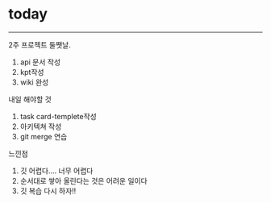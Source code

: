 # today

-----------------
2주 프로젝트 둘쨋날.
1. api 문서 작성
2. kpt작성
3. wiki 완성


내일 해야할 것
1. task card-templete작성
2. 아키텍쳐 작성
3. git merge 연습


느낀점
1. 깃 어렵다.... 너무 어렵다
2. 순서대로 쌓아 올린다는 것은 어려운 일이다
3. 깃 복습 다시 하자!!
